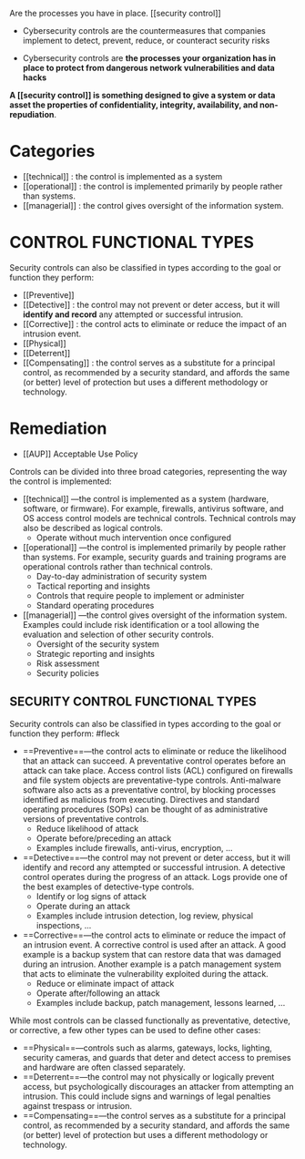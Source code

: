 Are the processes you have in place.
[[security control]]

- Cybersecurity controls are the countermeasures that companies implement to detect, prevent, reduce, or counteract security risks

- Cybersecurity controls are **the processes your organization has in place to protect from dangerous network vulnerabilities and data hacks**

**A [[security control]] is something designed to give a system or data asset the properties of confidentiality, integrity, availability, and non-repudiation**. 
# Categories
- [[technical]] : the control is implemented as a system
- [[operational]] : the control is implemented primarily by people rather than systems.
- [[managerial]] : the control gives oversight of the information system.



# CONTROL FUNCTIONAL TYPES

Security controls can also be classified in types according to the goal or function they perform:
- [[Preventive]]
- [[Detective]] : the control may not prevent or deter access, but it will **identify and record** any attempted or successful intrusion.
- [[Corrective]] : the control acts to eliminate or reduce the impact of an intrusion event.
- [[Physical]]
- [[Deterrent]]
- [[Compensating]] : the control serves as a substitute for a principal control, as recommended by a security standard, and affords the same (or better) level of protection but uses a different methodology or technology.

# Remediation 

- [[AUP]] Acceptable Use Policy 










Controls can be divided into three broad categories, representing the way the control is implemented:

-   [[technical]] —the control is implemented as a system (hardware, software, or firmware). For example, firewalls, antivirus software, and OS access control models are technical controls. Technical controls may also be described as logical controls.  
	-   Operate without much intervention once configured
-   [[operational]] —the control is implemented primarily by people rather than systems. For example, security guards and training programs are operational controls rather than technical controls.	
	-   Day-to-day administration of security system
	-   Tactical reporting and insights
	-   Controls that require people to implement or administer
	-   Standard operating procedures
-  [[managerial]] —the control gives oversight of the information system. Examples could include risk identification or a tool allowing the evaluation and selection of other security controls.
	- Oversight of the security system
	-   Strategic reporting and insights
	-   Risk assessment
	-   Security policies

## SECURITY CONTROL FUNCTIONAL TYPES

Security controls can also be classified in types according to the goal or function they perform:
#fleck 
-   ==Preventive==—the control acts to eliminate or reduce the likelihood that an attack can succeed. A preventative control operates before an attack can take place. Access control lists (ACL) configured on firewalls and file system objects are preventative-type controls. Anti-malware software also acts as a preventative control, by blocking processes identified as malicious from executing. Directives and standard operating procedures (SOPs) can be thought of as administrative versions of preventative controls.
	-   Reduce likelihood of attack
	-   Operate before/preceding an attack
	-   Examples include firewalls, anti-virus, encryption, ...
-   ==Detective==—the control may not prevent or deter access, but it will identify and record any attempted or successful intrusion. A detective control operates during the progress of an attack. Logs provide one of the best examples of detective-type controls.
	-   Identify or log signs of attack
	-   Operate during an attack
	-   Examples include intrusion detection, log review, physical inspections, ...
-   ==Corrective==—the control acts to eliminate or reduce the impact of an intrusion event. A corrective control is used after an attack. A good example is a backup system that can restore data that was damaged during an intrusion. Another example is a patch management system that acts to eliminate the vulnerability exploited during the attack.
	-   Reduce or eliminate impact of attack
	-   Operate after/following an attack
	-   Examples include backup, patch management, lessons learned, ...

While most controls can be classed functionally as preventative, detective, or corrective, a few other types can be used to define other cases:

-   ==Physical==—controls such as alarms, gateways, locks, lighting, security cameras, and guards that deter and detect access to premises and hardware are often classed separately.
-   ==Deterrent==—the control may not physically or logically prevent access, but psychologically discourages an attacker from attempting an intrusion. This could include signs and warnings of legal penalties against trespass or intrusion.
-   ==Compensating==—the control serves as a substitute for a principal control, as recommended by a security standard, and affords the same (or better) level of protection but uses a different methodology or technology.